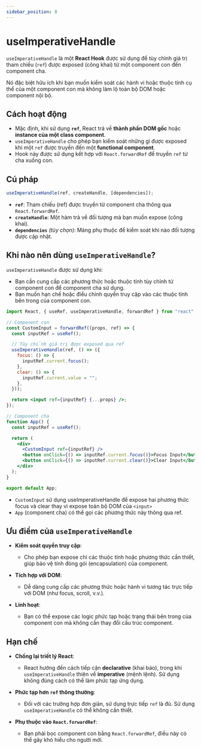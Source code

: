 ```yaml
---
sidebar_position: 8
---
```


# useImperativeHandle

`useImperativeHandle` là một **React Hook** được sử dụng để tùy chỉnh giá trị tham chiếu (`ref`) được exposed (công khai) từ một component con đến component cha.

Nó đặc biệt hữu ích khi bạn muốn kiểm soát các hành vi hoặc thuộc tính cụ thể của một component con mà không làm lộ toàn bộ DOM hoặc component nội bộ.

## Cách hoạt động

- Mặc định, khi sử dụng **`ref`**, React trả về **thành phần DOM gốc** hoặc **instance của một class component**.
- `useImperativeHandle` cho phép bạn kiểm soát những gì được exposed khi một `ref` được truyền đến một **functional component**.
- Hook này được sử dụng kết hợp với `React.forwardRef` để truyền `ref` từ cha xuống con.

## Cú pháp

```jsx
useImperativeHandle(ref, createHandle, [dependencies]);
```

- **`ref`**: Tham chiếu (ref) được truyền từ component cha thông qua `React.forwardRef`.
- **`createHandle`**: Một hàm trả về đối tượng mà bạn muốn expose (công khai).
- **`dependencies`** _(tùy chọn)_: Mảng phụ thuộc để kiểm soát khi nào đối tượng được cập nhật.

## Khi nào nên dùng `useImperativeHandle`?

`useImperativeHandle` được sử dụng khi:

- Bạn cần cung cấp các phương thức hoặc thuộc tính tùy chỉnh từ component con để component cha sử dụng.
- Bạn muốn hạn chế hoặc điều chỉnh quyền truy cập vào các thuộc tính bên trong của component con.

```jsx
import React, { useRef, useImperativeHandle, forwardRef } from "react";

// Component con
const CustomInput = forwardRef((props, ref) => {
  const inputRef = useRef();

  // Tùy chỉnh giá trị được exposed qua ref
  useImperativeHandle(ref, () => ({
    focus: () => {
      inputRef.current.focus();
    },
    clear: () => {
      inputRef.current.value = "";
    },
  }));

  return <input ref={inputRef} {...props} />;
});

// Component cha
function App() {
  const inputRef = useRef();

  return (
    <div>
      <CustomInput ref={inputRef} />
      <button onClick={() => inputRef.current.focus()}>Focus Input</button>
      <button onClick={() => inputRef.current.clear()}>Clear Input</button>
    </div>
  );
}

export default App;
```

- `CustomInput` sử dụng useImperativeHandle để expose hai phương thức focus và clear thay vì expose toàn bộ DOM của `<input>`
- `App` (component cha) có thể gọi các phương thức này thông qua ref.

## Ưu điểm của `useImperativeHandle`

- **Kiểm soát quyền truy cập**:

  - Cho phép bạn expose chỉ các thuộc tính hoặc phương thức cần thiết, giúp bảo vệ tính đóng gói (encapsulation) của component.

- **Tích hợp với DOM**:

  - Dễ dàng cung cấp các phương thức hoặc hành vi tương tác trực tiếp với DOM (như focus, scroll, v.v.).

- **Linh hoạt**:

  - Bạn có thể expose các logic phức tạp hoặc trạng thái bên trong của component con mà không cần thay đổi cấu trúc component.

## Hạn chế

- **Chống lại triết lý React**:

  - React hướng đến cách tiếp cận **declarative** (khai báo), trong khi `useImperativeHandle` thiên về **imperative** (mệnh lệnh). Sử dụng không đúng cách có thể làm phức tạp ứng dụng.

- **Phức tạp hơn `ref` thông thường**:

  - Đối với các trường hợp đơn giản, sử dụng trực tiếp `ref` là đủ. Sử dụng `useImperativeHandle` có thể không cần thiết.

- **Phụ thuộc vào `React.forwardRef`**:

  - Bạn phải bọc component con bằng `React.forwardRef`, điều này có thể gây khó hiểu cho người mới.
